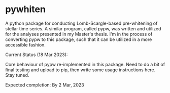 # pywhiten

A python package for conducting Lomb-Scargle-based pre-whitening of stellar time series. A similar program, called pypw,
was written and utilized for the analyses presented in my Master's thesis. I'm in the process of converting pypw to
this package, such that it can be utilized in a more accessible fashion.

Current Status (18 Mar 2023):

Core behaviour of pypw re-implemented in this package. Need to do a bit of final testing and upload to pip, then write some usage instructions here. Stay tuned.

Expected completion: By 2 Mar, 2023
